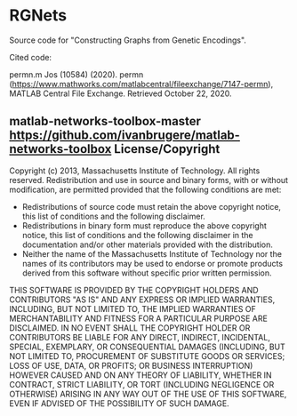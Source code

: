 # RGNets

Source code for "Constructing Graphs from Genetic Encodings".


Cited code:


permn.m
Jos (10584) (2020). permn (https://www.mathworks.com/matlabcentral/fileexchange/7147-permn), MATLAB Central File Exchange. Retrieved October 22, 2020.

matlab-networks-toolbox-master
https://github.com/ivanbrugere/matlab-networks-toolbox
License/Copyright
-----------------
Copyright (c) 2013, Massachusetts Institute of Technology.
All rights reserved.
Redistribution and use in source and binary forms, with or without modification, are permitted provided that the following conditions are met:

- Redistributions of source code must retain the above copyright notice, this list of conditions and the following disclaimer.
- Redistributions in binary form must reproduce the above copyright notice, this list of conditions and the following disclaimer in the documentation and/or other materials provided with the distribution.
- Neither the name of the Massachusetts Institute of Technology nor the names of its contributors may be used to endorse or promote products derived from this software without specific prior written permission.

THIS SOFTWARE IS PROVIDED BY THE COPYRIGHT HOLDERS AND CONTRIBUTORS "AS IS" AND ANY EXPRESS OR IMPLIED WARRANTIES, INCLUDING, BUT NOT LIMITED TO, THE IMPLIED WARRANTIES OF MERCHANTABILITY AND FITNESS FOR A PARTICULAR PURPOSE ARE DISCLAIMED. IN NO EVENT SHALL THE COPYRIGHT HOLDER OR CONTRIBUTORS BE LIABLE FOR ANY DIRECT, INDIRECT, INCIDENTAL, SPECIAL, EXEMPLARY, OR CONSEQUENTIAL DAMAGES (INCLUDING, BUT NOT LIMITED TO, PROCUREMENT OF SUBSTITUTE GOODS OR SERVICES; LOSS OF USE, DATA, OR PROFITS; OR BUSINESS INTERRUPTION) HOWEVER CAUSED AND ON ANY THEORY OF LIABILITY, WHETHER IN CONTRACT, STRICT LIABILITY, OR TORT (INCLUDING NEGLIGENCE OR OTHERWISE) ARISING IN ANY WAY OUT OF THE USE OF THIS SOFTWARE, EVEN IF ADVISED OF THE POSSIBILITY OF SUCH DAMAGE.
